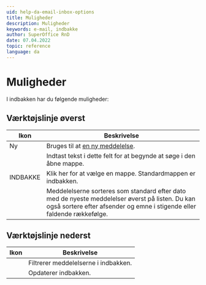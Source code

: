 ```yaml
---
uid: help-da-email-inbox-options
title: Muligheder
description: Muligheder
keywords: e-mail, indbakke
author: SuperOffice RnD
date: 07.04.2022
topic: reference
language: da
---
```


# Muligheder

I indbakken har du følgende muligheder:

## Værktøjslinje øverst

| Ikon | Beskrivelse |
|---|---|
| Ny | Bruges til at [en ny meddelelse][1]. |
| <i class="ph ph-magnifying-glass" aria-label="Search icon"></i> | Indtast tekst i dette felt for at begynde at søge i den åbne mappe. |
| INDBAKKE | Klik her for at vælge en mappe. Standardmappen er indbakken. |
| <i class="ph ph-sort-ascending" aria-label="Sort icon"></i> <i class="ph ph-sort-descending" aria-hidden="true"></i> | Meddelelserne sorteres som standard efter dato med de nyeste meddelelser øverst på listen. Du kan også sortere efter afsender og emne i stigende eller faldende rækkefølge. |

## Værktøjslinje nederst

| Ikon | Beskrivelse |
|---|---|
| <i class="ph ph-funnel" aria-label="Filter"></i> | Filtrerer meddelelserne i indbakken. |
| <i class="ph ph-arrow-clockwise" aria-label="Refresh"></i> | Opdaterer indbakken. |

<!-- Referenced links -->
[1]: compose.md

